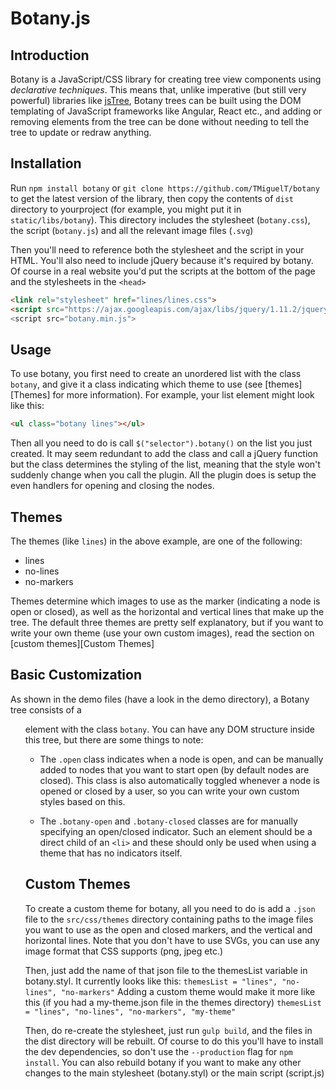 # Botany.js

## Introduction

Botany is a JavaScript/CSS library for creating tree view components using *declarative techniques*. This means that,
unlike imperative (but still very powerful) libraries like [jsTree](http://www.jstree.com/), Botany trees can be built
using the DOM templating of JavaScript frameworks like Angular, React etc., and adding or removing elements from the
tree can be done without needing to tell the tree to update or redraw anything.

## Installation

Run `npm install botany` or `git clone https://github.com/TMiguelT/botany` to get the latest version of the library,
then copy the contents of `dist` directory to yourproject (for example, you might put it in `static/libs/botany`).
This directory includes the stylesheet (`botany.css`), the script (`botany.js`) and all the relevant image files (`.svg`)

Then you'll need to reference both the stylesheet and the script in your HTML. You'll also need to include jQuery
because it's required by botany. Of course in a real website you'd put the scripts at the bottom of the page and
the stylesheets in the `<head>`

```html
<link rel="stylesheet" href="lines/lines.css">
<script src="https://ajax.googleapis.com/ajax/libs/jquery/1.11.2/jquery.min.js">
<script src="botany.min.js">
```

## Usage

To use botany, you first need to create an unordered list with the class `botany`, and give it a class indicating which
theme to use (see [themes][Themes] for more information). For example, your list element might look like this:

```html
<ul class="botany lines"></ul>
```

Then all you need to do is call `$("selector").botany()` on the list you just created. It may seem redundant to add the
class and call a jQuery function but the class determines the styling of the list, meaning that the style won't suddenly
change when you call the plugin. All the plugin does is setup the even handlers for opening and closing the nodes.

## Themes

The themes (like `lines`) in the above example, are one of the following:

* lines
* no-lines
* no-markers

Themes determine which images to use as the marker (indicating a node is open or closed), as well as the horizontal
and vertical lines that make up the tree. The default three themes are pretty self explanatory, but if you want to
write your own theme (use your own custom images), read the section on [custom themes][Custom Themes]

## Basic Customization

As shown in the demo files (have a look in the demo directory), a Botany tree consists of a <ul> element with the class
`botany`. You can have any DOM structure inside this tree, but there are some things to note:

* The `.open` class indicates when a node is open, and can be manually added to nodes that you want to start open (by
default nodes are closed). This class is also automatically toggled whenever a node is opened or closed by a user, so
you can write your own custom styles based on this.

* The `.botany-open` and `.botany-closed` classes are for manually specifying an open/closed indicator. Such an element
should be a direct child of an `<li>` and these should only be used when using a theme that has no indicators itself.

## Custom Themes

To create a custom theme for botany, all you need to do is add a `.json` file to the `src/css/themes` directory containing
paths to the image files you want to use as the open and closed markers, and the vertical and horizontal lines. Note
that you don't have to use SVGs, you can use any image format that CSS supports (png, jpeg etc.)

Then, just add the name of that json file to the themesList variable in botany.styl. It currently looks like this:
`themesList = "lines", "no-lines", "no-markers"`
Adding a custom theme would make it more like this (if you had a my-theme.json file in the themes directory)
`themesList = "lines", "no-lines", "no-markers", "my-theme"`

Then, do re-create the stylesheet, just run `gulp build`, and the files in the dist directory will be rebuilt. Of course
to do this you'll have to install the dev dependencies, so don't use the `--production` flag for `npm install`. You can
also rebuild botany if you want to make any other changes to the main stylesheet (botany.styl) or the main script (script.js)